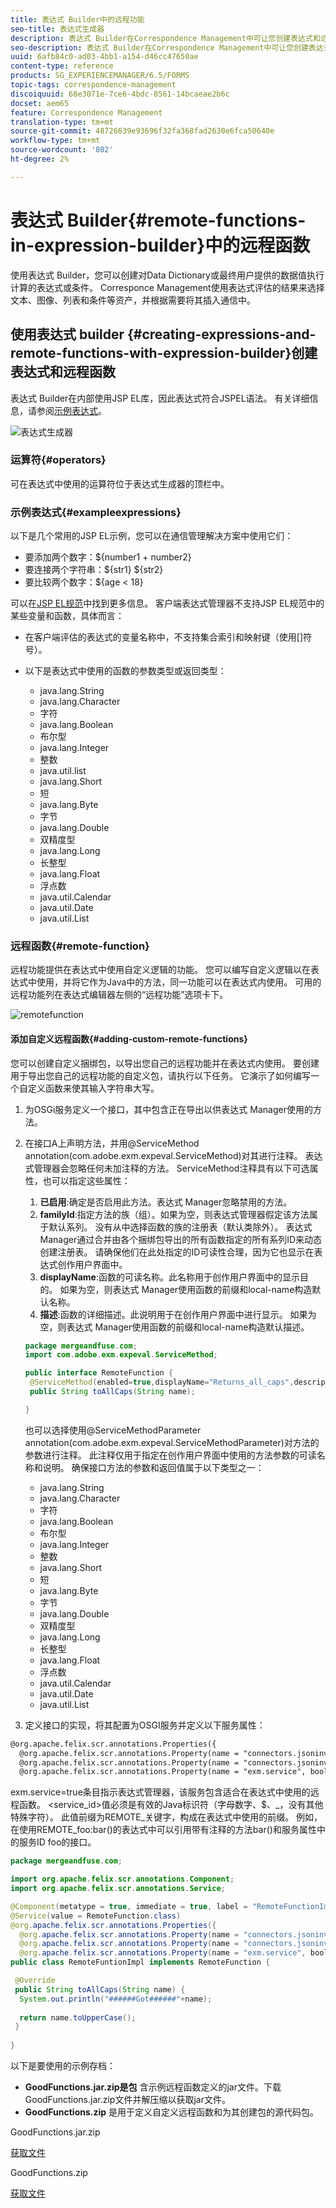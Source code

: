 ```yaml
---
title: 表达式 Builder中的远程功能
seo-title: 表达式生成器
description: 表达式 Builder在Correspondence Management中可让您创建表达式和远程功能。
seo-description: 表达式 Builder在Correspondence Management中可让您创建表达式和远程功能。
uuid: 6afb84c0-ad03-4bb1-a154-d46cc47650ae
content-type: reference
products: SG_EXPERIENCEMANAGER/6.5/FORMS
topic-tags: correspondence-management
discoiquuid: 68e3071e-7ce6-4bdc-8561-14bcaeae2b6c
docset: aem65
feature: Correspondence Management
translation-type: tm+mt
source-git-commit: 48726639e93696f32fa368fad2630e6fca50640e
workflow-type: tm+mt
source-wordcount: '802'
ht-degree: 2%

---
```



# 表达式 Builder{#remote-functions-in-expression-builder}中的远程函数

使用表达式 Builder，您可以创建对Data Dictionary或最终用户提供的数据值执行计算的表达式或条件。 Corresponce Management使用表达式评估的结果来选择文本、图像、列表和条件等资产，并根据需要将其插入通信中。

## 使用表达式 builder {#creating-expressions-and-remote-functions-with-expression-builder}创建表达式和远程函数

表达式 Builder在内部使用JSP EL库，因此表达式符合JSPEL语法。 有关详细信息，请参阅[示例表达式](#exampleexpressions)。

![表达式生成器](assets/expressionbuilder.png)

### 运算符{#operators}

可在表达式中使用的运算符位于表达式生成器的顶栏中。

### 示例表达式{#exampleexpressions}

以下是几个常用的JSP EL示例，您可以在通信管理解决方案中使用它们：

* 要添加两个数字：${number1 + number2}
* 要连接两个字符串：${str1} ${str2}
* 要比较两个数字：${age &lt; 18}

可以在[JSP EL规范](https://download.oracle.com/otn-pub/jcp/jsp-2.1-fr-spec-oth-JSpec/jsp-2_1-fr-spec-el.pdf)中找到更多信息。 客户端表达式管理器不支持JSP EL规范中的某些变量和函数，具体而言：

* 在客户端评估的表达式的变量名称中，不支持集合索引和映射键（使用[]符号）。
* 以下是表达式中使用的函数的参数类型或返回类型：

   * java.lang.String
   * java.lang.Character
   * 字符
   * java.lang.Boolean
   * 布尔型
   * java.lang.Integer
   * 整数
   * java.util.list
   * java.lang.Short
   * 短
   * java.lang.Byte
   * 字节
   * java.lang.Double
   * 双精度型
   * java.lang.Long
   * 长整型
   * java.lang.Float
   * 浮点数
   * java.util.Calendar
   * java.util.Date
   * java.util.List

### 远程函数{#remote-function}

远程功能提供在表达式中使用自定义逻辑的功能。 您可以编写自定义逻辑以在表达式中使用，并将它作为Java中的方法，同一功能可以在表达式内使用。 可用的远程功能列在表达式编辑器左侧的“远程功能”选项卡下。

![remotefunction](assets/remotefunction.png)

#### 添加自定义远程函数{#adding-custom-remote-functions}

您可以创建自定义捆绑包，以导出您自己的远程功能并在表达式内使用。 要创建用于导出您自己的远程功能的自定义包，请执行以下任务。 它演示了如何编写一个自定义函数来使其输入字符串大写。

1. 为OSGi服务定义一个接口，其中包含正在导出以供表达式 Manager使用的方法。
1. 在接口A上声明方法，并用@ServiceMethod annotation(com.adobe.exm.expeval.ServiceMethod)对其进行注释。 表达式管理器会忽略任何未加注释的方法。 ServiceMethod注释具有以下可选属性，也可以指定这些属性：

   1. **已启用**:确定是否启用此方法。表达式 Manager忽略禁用的方法。
   1. **familyId**:指定方法的族（组）。如果为空，则表达式管理器假定该方法属于默认系列。 没有从中选择函数的族的注册表（默认类除外）。 表达式 Manager通过合并由各个捆绑包导出的所有函数指定的所有系列ID来动态创建注册表。 请确保他们在此处指定的ID可读性合理，因为它也显示在表达式创作用户界面中。
   1. **displayName**:函数的可读名称。此名称用于创作用户界面中的显示目的。 如果为空，则表达式 Manager使用函数的前缀和local-name构造默认名称。
   1. **描述**:函数的详细描述。此说明用于在创作用户界面中进行显示。 如果为空，则表达式 Manager使用函数的前缀和local-name构造默认描述。

   ```java
   package mergeandfuse.com;
   import com.adobe.exm.expeval.ServiceMethod;
   
   public interface RemoteFunction {
    @ServiceMethod(enabled=true,displayName="Returns_all_caps",description="Function to convert to all CAPS", familyId="remote")
    public String toAllCaps(String name);
   
   }
   ```

   也可以选择使用@ServiceMethodParameter annotation(com.adobe.exm.expeval.ServiceMethodParameter)对方法的参数进行注释。 此注释仅用于指定在创作用户界面中使用的方法参数的可读名称和说明。 确保接口方法的参数和返回值属于以下类型之一：

   * java.lang.String
   * java.lang.Character
   * 字符
   * java.lang.Boolean
   * 布尔型
   * java.lang.Integer
   * 整数
   * java.lang.Short
   * 短
   * java.lang.Byte
   * 字节
   * java.lang.Double
   * 双精度型
   * java.lang.Long
   * 长整型
   * java.lang.Float
   * 浮点数
   * java.util.Calendar
   * java.util.Date
   * java.util.List


1. 定义接口的实现，将其配置为OSGI服务并定义以下服务属性：

```jsp
@org.apache.felix.scr.annotations.Properties({
  @org.apache.felix.scr.annotations.Property(name = "connectors.jsoninvoker", boolValue = true),
  @org.apache.felix.scr.annotations.Property(name = "connectors.jsoninvoker.alias", value = "<service_id>"),
  @org.apache.felix.scr.annotations.Property(name = "exm.service", boolValue = true)})
```

exm.service=true条目指示表达式管理器，该服务包含适合在表达式中使用的远程函数。 &lt;service_id>值必须是有效的Java标识符（字母数字、$、_，没有其他特殊字符）。 此值前缀为REMOTE_关键字，构成在表达式中使用的前缀。 例如，在使用REMOTE_foo:bar()的表达式中可以引用带有注释的方法bar()和服务属性中的服务ID foo的接口。

```java
package mergeandfuse.com;

import org.apache.felix.scr.annotations.Component;
import org.apache.felix.scr.annotations.Service;

@Component(metatype = true, immediate = true, label = "RemoteFunctionImpl")
@Service(value = RemoteFunction.class)
@org.apache.felix.scr.annotations.Properties({
  @org.apache.felix.scr.annotations.Property(name = "connectors.jsoninvoker", boolValue = true),
  @org.apache.felix.scr.annotations.Property(name = "connectors.jsoninvoker.alias", value = "test1"),
  @org.apache.felix.scr.annotations.Property(name = "exm.service", boolValue = true)})
public class RemoteFuntionImpl implements RemoteFunction {

 @Override
 public String toAllCaps(String name) {
  System.out.println("######Got######"+name);
  
  return name.toUpperCase();
 }
 
}
```

以下是要使用的示例存档：

* **GoodFunctions.jar.zip是包** 含示例远程函数定义的jar文件。下载GoodFunctions.jar.zip文件并解压缩以获取jar文件。
* **GoodFunctions.zip** 是用于定义自定义远程函数和为其创建包的源代码包。

GoodFunctions.jar.zip

[获取文件](assets/goodfunctions.jar.zip)

GoodFunctions.zip

[获取文件](assets/goodfunctions.zip)

